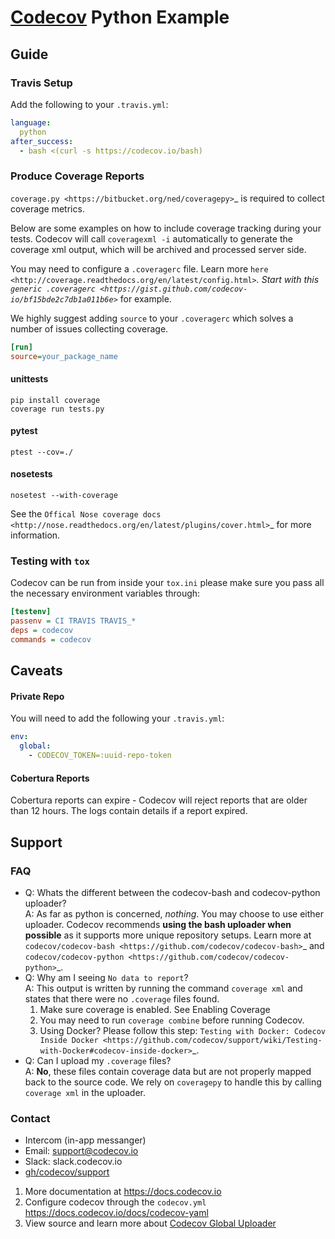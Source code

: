 # [Codecov][0] Python Example
## Guide
### Travis Setup

Add the following to your `.travis.yml`:
```yml
language:
  python
after_success:
  - bash <(curl -s https://codecov.io/bash)
```
### Produce Coverage Reports
`coverage.py <https://bitbucket.org/ned/coveragepy>`_ is required to collect coverage metrics.

Below are some examples on how to include coverage tracking during your tests. Codecov will call `coveragexml -i` automatically to generate the coverage xml output, which will be archived and processed server side.

You may need to configure a ``.coveragerc`` file. Learn more `here <http://coverage.readthedocs.org/en/latest/config.html>`_. Start with this `generic .coveragerc <https://gist.github.com/codecov-io/bf15bde2c7db1a011b6e>`_ for example.

We highly suggest adding `source` to your ``.coveragerc`` which solves a number of issues collecting coverage.

```ini
[run]
source=your_package_name
```
#### unittests
```
pip install coverage
coverage run tests.py
```
#### pytest
```
ptest --cov=./
```
#### nosetests
```
nosetest --with-coverage
```
See the `Offical Nose coverage docs <http://nose.readthedocs.org/en/latest/plugins/cover.html>`_ for more information.

### Testing with ``tox``

Codecov can be run from inside your ``tox.ini`` please make sure you pass all the necessary environment variables through:
```ini
[testenv]
passenv = CI TRAVIS TRAVIS_*
deps = codecov
commands = codecov
```
## Caveats
#### Private Repo
You will need to add the following your `.travis.yml`:
```yml
env:
  global:
    - CODECOV_TOKEN=:uuid-repo-token
```
#### Cobertura Reports
Cobertura reports can expire - Codecov will reject reports that are older than 12 hours. The logs contain details if a report expired.

## Support

### FAQ
- Q:  Whats the different between the codecov-bash and codecov-python uploader?<br/>A: As far as python is concerned, *nothing*. You may choose to use either uploader. Codecov recommends **using the bash uploader when possible** as it supports more unique repository setups. Learn more at `codecov/codecov-bash <https://github.com/codecov/codecov-bash>`_ and `codecov/codecov-python <https://github.com/codecov/codecov-python>`_.
- Q:  Why am I seeing `No data to report`?<br/>A: This output is written by running the command ``coverage xml`` and states that there were no ``.coverage`` files found.
	1. Make sure coverage is enabled. See Enabling Coverage
	2. You may need to run `coverage combine` before running Codecov.
	3. Using Docker? Please follow this step: `Testing with Docker: Codecov Inside Docker <https://github.com/codecov/support/wiki/Testing-with-Docker#codecov-inside-docker>`_.
- Q: Can I upload my ``.coverage`` files?<br/> A: **No**, these files contain coverage data but are not properly mapped back to the source code. We rely on ``coveragepy`` to handle this by calling ``coverage xml`` in the uploader.
### Contact
- Intercom (in-app messanger)
- Email: support@codecov.io
- Slack: slack.codecov.io
- [gh/codecov/support](https://github.com/codecov/support)

1. More documentation at https://docs.codecov.io
2. Configure codecov through the `codecov.yml`  https://docs.codecov.io/docs/codecov-yaml
3. View source and learn more about [Codecov Global Uploader](https://github.com/codecov/codecov-bash)

[0]: https://codecov.io/
